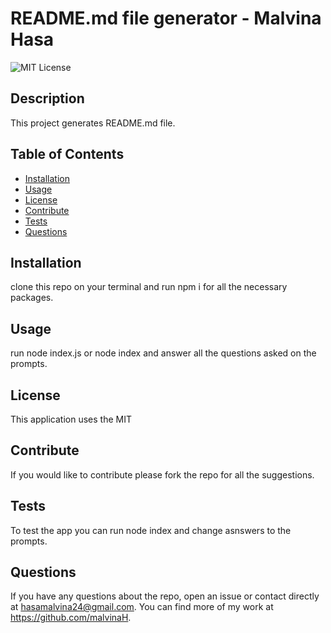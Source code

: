 # README.md file generator - Malvina Hasa

![MIT License](https://img.shields.io/badge/License-MIT-yellow.svg "MIT badge")

  ## Description

This project generates README.md file.

  ## Table of Contents

- [Installation](#installation)
- [Usage](#usage)
- [License](#license)
- [Contribute](#contribute)
- [Tests](#tests)
- [Questions](#questions)

## Installation

clone this repo on your terminal and run npm i for all the necessary packages.

  ## Usage

run node index.js or node index and answer all the questions asked on the prompts.

  ## License

This application uses the MIT

  ## Contribute

If you would like to contribute please fork the repo for all the suggestions.

  ## Tests

To test the app you can run node index and change asnswers to the prompts.

  ## Questions

If you have any questions about the repo, open an issue or contact directly at hasamalvina24@gmail.com. You can find more of my work at https://github.com/malvinaH.
